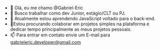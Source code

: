 - 👋 Olá, eu me chamo @Gabriel-Eric
- 👀 Busco trabalhar como dev Junior, estágio/CLT ou PJ.
- 🌱 Atualmente estou aprendendo JavaScript voltado para o back-end.
- 💞️Estou procurando colaborar em projetos simples na plataforma e dedicar tempo principalmente as meus projetos pessoais.
- 📫 Para entrar em contato envie um E-mail para gabrieleric.developer@gmail.com 

<!---
Gabriel-Eric/Gabriel-Eric is a ✨ special ✨ repository because its `README.md` (this file) appears on your GitHub profile.
You can click the Preview link to take a look at your changes.
--->
